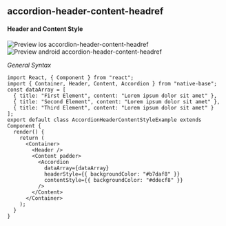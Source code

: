 ## accordion-header-content-headref
#### Header and Content Style

![Preview ios accordion-header-content-headref](https://github.com/GeekyAnts/NativeBase-KitchenSink/raw/v2.6.1/screenshots/ios/accordion-header-content-style.gif)
![Preview android accordion-header-content-headref](https://github.com/GeekyAnts/NativeBase-KitchenSink/raw/v2.6.1/screenshots/android/accordion-header-content-style.gif)


*General Syntax*
<pre class="line-numbers"><code class="language-jsx">import React, { Component } from "react";
import { Container, Header, Content, Accordion } from "native-base";
const dataArray = [
  { title: "First Element", content: "Lorem ipsum dolor sit amet" },
  { title: "Second Element", content: "Lorem ipsum dolor sit amet" },
  { title: "Third Element", content: "Lorem ipsum dolor sit amet" }
];
export default class AccordionHeaderContentStyleExample extends Component {
  render() {
    return (
      &lt;Container>
        &lt;Header />
        &lt;Content padder>
          &lt;Accordion
            dataArray={dataArray}
            headerStyle=&#123;{ backgroundColor: "#b7daf8" }}
            contentStyle=&#123;{ backgroundColor: "#ddecf8" }}
          />
        &lt;/Content>
      &lt;/Container>
    );
  }
}</code></pre><br />